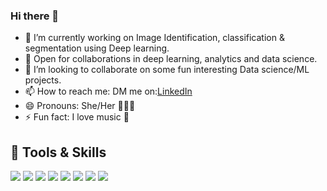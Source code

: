 ### Hi there 👋


- 🔭 I’m currently working on Image Identification, classification & segmentation using Deep learning.
- 🤝 Open for collaborations in deep learning, analytics and data science.
- 👯 I’m looking to collaborate on some fun interesting Data science/ML projects.
- 📫 How to reach me: DM me on:[LinkedIn](https://www.linkedin.com/in/kavya-guruprasad/) 
- 😄 Pronouns: She/Her 👩🏻‍💻
- ⚡ Fun fact: I love music 🎵 


## 🔧 Tools & Skills

![](https://img.shields.io/badge/Code-Python-informational?style=flat&logo=python&logoColor=white&color=2bbc8a)
![](https://img.shields.io/badge/Code-R-informational?style=flat&logo=R&logoColor=white&color=2bbc8a)
![](https://img.shields.io/badge/Tools-MySQL-informational?style=flat&logo=MySQL&logoColor=white&color=2bbc8a)
![](https://img.shields.io/badge/Skills-NLP-informational?style=flat&color=2bbc8a)
![](https://img.shields.io/badge/Skills-Time_Series_Analysis-informational?style=flat&color=2bbc8a)
![](https://img.shields.io/badge/Skills-Data_Wrangling-informational?style=flat&color=2bbc8a)
![](https://img.shields.io/badge/Skills-Statistical_Analysis-informational?style=flat&color=2bbc8a)
![](https://img.shields.io/badge/Skills-Machine_Learning-informational?style=flat&color=2bbc8a)
